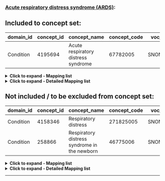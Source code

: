 ### [Acute respiratory distress syndrome (ARDS)](https://github.com/OHDSI/Covid-19/blob/vocabularies_for_phenotypes/Vocabulary/sql/phenotypes/Acute%20respiratory%20distress%20syndrome%20(ARDS).sql):

## Included to concept set:
|domain_id|concept_id|concept_name|concept_code|voc_id
|---|---|---|---|---|
Condition|4195694|Acute respiratory distress syndrome|67782005|SNOMED

<details><summary><strong>Click to expand - Mapping list</strong></summary>
<p>

|domain_id|concept_id|concept_name|voc_id|source_voc_id|source_code
|---|---|---|---|---|---|
Condition|4195694|Acute respiratory distress syndrome|SNOMED|ICD10|J80
Condition|4195694|Acute respiratory distress syndrome|SNOMED|ICD10CM|J80
Condition|4195694|Acute respiratory distress syndrome|SNOMED|ICD10CN|J80; J80.x00; J80.x01
Condition|4195694|Acute respiratory distress syndrome|SNOMED|KCD7|J80
Condition|4195694|Acute respiratory distress syndrome|SNOMED|Read|H585.11; H585300; H585z00
Condition|4025173|Pulmonary insufficiency following shock|SNOMED|Read|H585000
Condition|4024117|Pulmonary insufficiency following surgery|SNOMED|Read|H585100
Condition|4024118|Pulmonary insufficiency following trauma|SNOMED|Read|H585200


</p>
</details>

<details><summary><strong>Click to expand - Detailed Mapping list</strong></summary>
<p>

|source_code_description|source_code|source_voc_id|concept_id|concept_name|concept_code|concept_class_id|domain_id|voc_id
|---|---|---|---|---|---|---|---|---|
Pulmonary insufficiency following shock|H585000|Read|4025173|Pulmonary insufficiency following shock|196151000|Clinical Finding|Condition|SNOMED
Pulmonary insufficiency following surgery|H585100|Read|4024117|Pulmonary insufficiency following surgery|196152007|Clinical Finding|Condition|SNOMED
Adult respiratory distress syndrome|H585.11|Read|4195694|Acute respiratory distress syndrome|67782005|Clinical Finding|Condition|SNOMED
Pulmonary insufficiency following trauma|H585200|Read|4024118|Pulmonary insufficiency following trauma|196153002|Clinical Finding|Condition|SNOMED
Adult respiratory distress syndrome|H585300|Read|4195694|Acute respiratory distress syndrome|67782005|Clinical Finding|Condition|SNOMED
Trauma and post-operative pulmonary insufficiency NOS|H585z00|Read|4195694|Acute respiratory distress syndrome|67782005|Clinical Finding|Condition|SNOMED
Acute respiratory distress syndrome|J80|ICD10CM|4195694|Acute respiratory distress syndrome|67782005|Clinical Finding|Condition|SNOMED
Adult respiratory distress syndrome|J80|ICD10|4195694|Acute respiratory distress syndrome|67782005|Clinical Finding|Condition|SNOMED
Adult respiratory distress syndrome|J80|ICD10CN|4195694|Acute respiratory distress syndrome|67782005|Clinical Finding|Condition|SNOMED
Adult respiratory distress syndrome|J80|KCD7|4195694|Acute respiratory distress syndrome|67782005|Clinical Finding|Condition|SNOMED
Adult respiratory distress syndrome|J80.x00|ICD10CN|4195694|Acute respiratory distress syndrome|67782005|Clinical Finding|Condition|SNOMED
Adult hyaline membrane disease (machine translation)|J80.x01|ICD10CN|4195694|Acute respiratory distress syndrome|67782005|Clinical Finding|Condition|SNOMED

</p>
</details>


## Not included / to be excluded from concept set:
|domain_id|concept_id|concept_name|concept_code|voc_id
|---|---|---|---|---|
Condition|4158346|Respiratory distress|271825005|SNOMED
Condition|258866|Respiratory distress syndrome in the newborn|46775006|SNOMED


<details><summary><strong>Click to expand - Mapping list</strong></summary>
<p>

|domain_id|concept_id|concept_name|voc_id|source_voc_id|source_code
|---|---|---|---|---|---|
Condition|4191650|Acute respiratory distress|SNOMED|ICD10CM|R06.03
Condition|4195694|Acute respiratory distress syndrome|SNOMED|ICD10|J80
Condition|4195694|Acute respiratory distress syndrome|SNOMED|ICD10CM|J80
Condition|4195694|Acute respiratory distress syndrome|SNOMED|ICD10CN|J80; J80.x00; J80.x01
Condition|4195694|Acute respiratory distress syndrome|SNOMED|KCD7|J80
Condition|4195694|Acute respiratory distress syndrome|SNOMED|Read|H585.11; H585300; H585z00
Condition|4060710|O/E - respiratory distress|SNOMED|Read|2324.00
Condition|4147117|Perinatal respiratory distress|SNOMED|Read|Q31y200
Condition|4025173|Pulmonary insufficiency following shock|SNOMED|Read|H585000
Condition|4024117|Pulmonary insufficiency following surgery|SNOMED|Read|H585100
Condition|4024118|Pulmonary insufficiency following trauma|SNOMED|Read|H585200
Condition|4158346|Respiratory distress|SNOMED|Read|R060600
Condition|258866|Respiratory distress syndrome in the newborn|SNOMED|ICD10|P22; P22.0; P22.8; P22.9
Condition|258866|Respiratory distress syndrome in the newborn|SNOMED|ICD10CM|P22; P22.0; P22.8; P22.9
Condition|258866|Respiratory distress syndrome in the newborn|SNOMED|ICD10CN|P22; P22.0; P22.000; P22.001; P22.8; P22.800; P22.801; P22.9; P22.900
Condition|258866|Respiratory distress syndrome in the newborn|SNOMED|ICD9CM|769
Condition|258866|Respiratory distress syndrome in the newborn|SNOMED|KCD7|P22; P22.0; P22.8; P22.9
Condition|258866|Respiratory distress syndrome in the newborn|SNOMED|Read|Q30..00; Q30..11; Q30..12; Q32..00; Qyu3000


</p>
</details>

<details><summary><strong>Click to expand - Detailed Mapping list</strong></summary>
<p>

|source_code_description|source_code|source_voc_id|concept_id|concept_name|concept_code|concept_class_id|domain_id|voc_id
|---|---|---|---|---|---|---|---|---|
O/E - respiratory distress|2324.00|Read|4060710|O/E - respiratory distress|162892000|Clinical Finding|Condition|SNOMED
Respiratory distress syndrome in newborn|769|ICD9CM|258866|Respiratory distress syndrome in the newborn|46775006|Clinical Finding|Condition|SNOMED
Pulmonary insufficiency following shock|H585000|Read|4025173|Pulmonary insufficiency following shock|196151000|Clinical Finding|Condition|SNOMED
Pulmonary insufficiency following surgery|H585100|Read|4024117|Pulmonary insufficiency following surgery|196152007|Clinical Finding|Condition|SNOMED
Adult respiratory distress syndrome|H585.11|Read|4195694|Acute respiratory distress syndrome|67782005|Clinical Finding|Condition|SNOMED
Pulmonary insufficiency following trauma|H585200|Read|4024118|Pulmonary insufficiency following trauma|196153002|Clinical Finding|Condition|SNOMED
Adult respiratory distress syndrome|H585300|Read|4195694|Acute respiratory distress syndrome|67782005|Clinical Finding|Condition|SNOMED
Trauma and post-operative pulmonary insufficiency NOS|H585z00|Read|4195694|Acute respiratory distress syndrome|67782005|Clinical Finding|Condition|SNOMED
Acute respiratory distress syndrome|J80|ICD10CM|4195694|Acute respiratory distress syndrome|67782005|Clinical Finding|Condition|SNOMED
Adult respiratory distress syndrome|J80|ICD10|4195694|Acute respiratory distress syndrome|67782005|Clinical Finding|Condition|SNOMED
Adult respiratory distress syndrome|J80|ICD10CN|4195694|Acute respiratory distress syndrome|67782005|Clinical Finding|Condition|SNOMED
Adult respiratory distress syndrome|J80|KCD7|4195694|Acute respiratory distress syndrome|67782005|Clinical Finding|Condition|SNOMED
Adult respiratory distress syndrome|J80.x00|ICD10CN|4195694|Acute respiratory distress syndrome|67782005|Clinical Finding|Condition|SNOMED
Adult hyaline membrane disease (machine translation)|J80.x01|ICD10CN|4195694|Acute respiratory distress syndrome|67782005|Clinical Finding|Condition|SNOMED
Respiratory distress of newborn|P22|ICD10|258866|Respiratory distress syndrome in the newborn|46775006|Clinical Finding|Condition|SNOMED
Respiratory distress of newborn|P22|ICD10CM|258866|Respiratory distress syndrome in the newborn|46775006|Clinical Finding|Condition|SNOMED
Respiratory distress of newborn|P22|ICD10CN|258866|Respiratory distress syndrome in the newborn|46775006|Clinical Finding|Condition|SNOMED
Respiratory distress of newborn|P22|KCD7|258866|Respiratory distress syndrome in the newborn|46775006|Clinical Finding|Condition|SNOMED
Respiratory distress syndrome of newborn|P22.0|ICD10|258866|Respiratory distress syndrome in the newborn|46775006|Clinical Finding|Condition|SNOMED
Respiratory distress syndrome of newborn|P22.0|ICD10CM|258866|Respiratory distress syndrome in the newborn|46775006|Clinical Finding|Condition|SNOMED
Respiratory distress syndrome of newborn|P22.0|ICD10CN|258866|Respiratory distress syndrome in the newborn|46775006|Clinical Finding|Condition|SNOMED
Respiratory distress syndrome of newborn|P22.0|KCD7|258866|Respiratory distress syndrome in the newborn|46775006|Clinical Finding|Condition|SNOMED
Respiratory distress syndrome of newborn|P22.000|ICD10CN|258866|Respiratory distress syndrome in the newborn|46775006|Clinical Finding|Condition|SNOMED
Hyaline membrane disease (machine translation)|P22.001|ICD10CN|258866|Respiratory distress syndrome in the newborn|46775006|Clinical Finding|Condition|SNOMED
Other respiratory distress of newborn|P22.8|ICD10|258866|Respiratory distress syndrome in the newborn|46775006|Clinical Finding|Condition|SNOMED
Other respiratory distress of newborn|P22.8|ICD10CM|258866|Respiratory distress syndrome in the newborn|46775006|Clinical Finding|Condition|SNOMED
Other respiratory distress of newborn|P22.8|ICD10CN|258866|Respiratory distress syndrome in the newborn|46775006|Clinical Finding|Condition|SNOMED
Other respiratory distress of newborn|P22.8|KCD7|258866|Respiratory distress syndrome in the newborn|46775006|Clinical Finding|Condition|SNOMED
Other respiratory distress of newborn|P22.800|ICD10CN|258866|Respiratory distress syndrome in the newborn|46775006|Clinical Finding|Condition|SNOMED
Neonatal respiratory difficulties (machine translation)|P22.801|ICD10CN|258866|Respiratory distress syndrome in the newborn|46775006|Clinical Finding|Condition|SNOMED
Respiratory distress of newborn, unspecified|P22.9|ICD10|258866|Respiratory distress syndrome in the newborn|46775006|Clinical Finding|Condition|SNOMED
Respiratory distress of newborn, unspecified|P22.9|ICD10CM|258866|Respiratory distress syndrome in the newborn|46775006|Clinical Finding|Condition|SNOMED
Respiratory distress of newborn, unspecified|P22.9|ICD10CN|258866|Respiratory distress syndrome in the newborn|46775006|Clinical Finding|Condition|SNOMED
Respiratory distress of newborn, unspecified|P22.9|KCD7|258866|Respiratory distress syndrome in the newborn|46775006|Clinical Finding|Condition|SNOMED
Respiratory distress of newborn, unspecified|P22.900|ICD10CN|258866|Respiratory distress syndrome in the newborn|46775006|Clinical Finding|Condition|SNOMED
Respiratory distress syndrome|Q30..00|Read|258866|Respiratory distress syndrome in the newborn|46775006|Clinical Finding|Condition|SNOMED
Hyaline membrane disease|Q30..11|Read|258866|Respiratory distress syndrome in the newborn|46775006|Clinical Finding|Condition|SNOMED
Pulmonary hypoperfusion syndrome of newborn|Q30..12|Read|258866|Respiratory distress syndrome in the newborn|46775006|Clinical Finding|Condition|SNOMED
Perinatal respiratory distress NOS|Q31y200|Read|4147117|Perinatal respiratory distress|34681009|Clinical Finding|Condition|SNOMED
Neonatal respiratory distress syndrome|Q32..00|Read|258866|Respiratory distress syndrome in the newborn|46775006|Clinical Finding|Condition|SNOMED
[X]Other respiratory distress of newborn|Qyu3000|Read|258866|Respiratory distress syndrome in the newborn|46775006|Clinical Finding|Condition|SNOMED
Acute respiratory distress|R06.03|ICD10CM|4191650|Acute respiratory distress|373895009|Clinical Finding|Condition|SNOMED
[D]Respiratory distress|R060600|Read|4158346|Respiratory distress|271825005|Clinical Finding|Condition|SNOMED


</p>
</details>


***